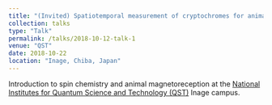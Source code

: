 ```yaml
---
title: "(Invited) Spatiotemporal measurement of cryptochromes for animal magnetoreception"
collection: talks
type: "Talk"
permalink: /talks/2018-10-12-talk-1
venue: "QST"
date: 2018-10-22
location: "Inage, Chiba, Japan"
---
```


Introduction to spin chemistry and animal magnetoreception at the [National Institutes for Quantum Science and Technology (QST)](https://www.qst.go.jp/) Inage campus.

